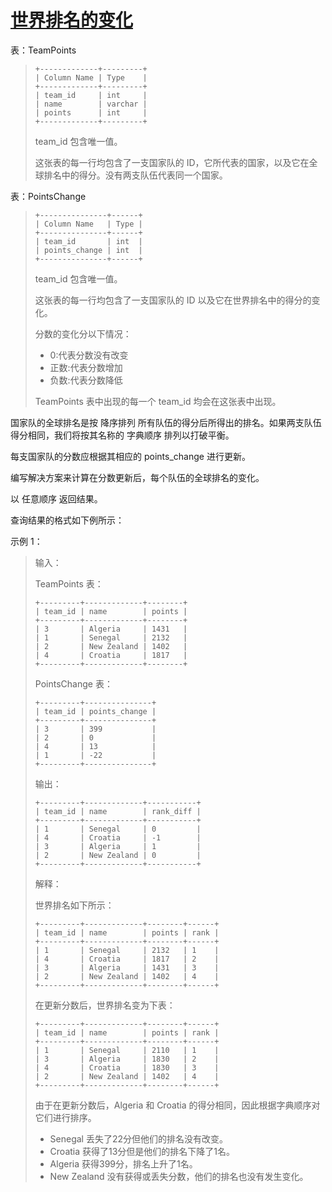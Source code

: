 #  [世界排名的变化](https://leetcode.cn/problems/the-change-in-global-rankings)

表：TeamPoints
> ```
> +-------------+---------+
> | Column Name | Type    |
> +-------------+---------+
> | team_id     | int     |
> | name        | varchar |
> | points      | int     |
> +-------------+---------+
> ```
> team_id 包含唯一值。
> 
> 这张表的每一行均包含了一支国家队的 ID，它所代表的国家，以及它在全球排名中的得分。没有两支队伍代表同一个国家。
 

表：PointsChange
> ```
> +---------------+------+
> | Column Name   | Type |
> +---------------+------+
> | team_id       | int  |
> | points_change | int  |
> +---------------+------+
> ```
> team_id 包含唯一值。
> 
> 这张表的每一行均包含了一支国家队的 ID 以及它在世界排名中的得分的变化。
> 
> 分数的变化分以下情况：
> 
> - 0:代表分数没有改变
> - 正数:代表分数增加
> - 负数:代表分数降低
> 
> TeamPoints 表中出现的每一个 team_id 均会在这张表中出现。
 

国家队的全球排名是按 降序排列 所有队伍的得分后所得出的排名。如果两支队伍得分相同，我们将按其名称的 字典顺序 排列以打破平衡。

每支国家队的分数应根据其相应的 points_change 进行更新。

编写解决方案来计算在分数更新后，每个队伍的全球排名的变化。

以 任意顺序 返回结果。

查询结果的格式如下例所示：

 

示例 1：

> 输入：
> 
> TeamPoints 表：
> ```
> +---------+-------------+--------+
> | team_id | name        | points |
> +---------+-------------+--------+
> | 3       | Algeria     | 1431   |
> | 1       | Senegal     | 2132   |
> | 2       | New Zealand | 1402   |
> | 4       | Croatia     | 1817   |
> +---------+-------------+--------+
> ```
> PointsChange 表：
> ```
> +---------+---------------+
> | team_id | points_change |
> +---------+---------------+
> | 3       | 399           |
> | 2       | 0             |
> | 4       | 13            |
> | 1       | -22           |
> +---------+---------------+
> ```
> 输出：
> ```
> +---------+-------------+-----------+
> | team_id | name        | rank_diff |
> +---------+-------------+-----------+
> | 1       | Senegal     | 0         |
> | 4       | Croatia     | -1        |
> | 3       | Algeria     | 1         |
> | 2       | New Zealand | 0         |
> +---------+-------------+-----------+
> ```
> 解释：
> 
> 世界排名如下所示：
> ```
> +---------+-------------+--------+------+
> | team_id | name        | points | rank |
> +---------+-------------+--------+------+
> | 1       | Senegal     | 2132   | 1    |
> | 4       | Croatia     | 1817   | 2    |
> | 3       | Algeria     | 1431   | 3    |
> | 2       | New Zealand | 1402   | 4    |
> +---------+-------------+--------+------+
> ```
> 在更新分数后，世界排名变为下表：
> ```
> +---------+-------------+--------+------+
> | team_id | name        | points | rank |
> +---------+-------------+--------+------+
> | 1       | Senegal     | 2110   | 1    |
> | 3       | Algeria     | 1830   | 2    |
> | 4       | Croatia     | 1830   | 3    |
> | 2       | New Zealand | 1402   | 4    |
> +---------+-------------+--------+------+
> ```
> 由于在更新分数后，Algeria 和 Croatia 的得分相同，因此根据字典顺序对它们进行排序。
> 
> - Senegal 丢失了22分但他们的排名没有改变。
> - Croatia 获得了13分但是他们的排名下降了1名。
> - Algeria 获得399分，排名上升了1名。
> - New Zealand 没有获得或丢失分数，他们的排名也没有发生变化。